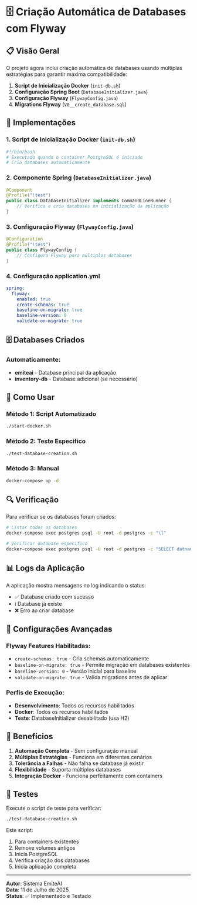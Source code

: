 # 🗄️ Criação Automática de Databases com Flyway

## 📋 Visão Geral

O projeto agora inclui criação automática de databases usando múltiplas estratégias para garantir máxima compatibilidade:

1. **Script de Inicialização Docker** (`init-db.sh`)
2. **Configuração Spring Boot** (`DatabaseInitializer.java`)
3. **Configuração Flyway** (`FlywayConfig.java`)
4. **Migrations Flyway** (`V0__create_database.sql`)

## 🔧 Implementações

### 1. Script de Inicialização Docker (`init-db.sh`)
```bash
#!/bin/bash
# Executado quando o container PostgreSQL é iniciado
# Cria databases automaticamente
```

### 2. Componente Spring (`DatabaseInitializer.java`)
```java
@Component
@Profile("!test")
public class DatabaseInitializer implements CommandLineRunner {
    // Verifica e cria databases na inicialização da aplicação
}
```

### 3. Configuração Flyway (`FlywayConfig.java`)
```java
@Configuration
@Profile("!test")
public class FlywayConfig {
    // Configura Flyway para múltiplos databases
}
```

### 4. Configuração application.yml
```yaml
spring:
  flyway:
    enabled: true
    create-schemas: true
    baseline-on-migrate: true
    baseline-version: 0
    validate-on-migrate: true
```

## 🗄️ Databases Criados

### Automaticamente:
- **emiteai** - Database principal da aplicação
- **inventory-db** - Database adicional (se necessário)

## 🚀 Como Usar

### Método 1: Script Automatizado
```bash
./start-docker.sh
```

### Método 2: Teste Específico
```bash
./test-database-creation.sh
```

### Método 3: Manual
```bash
docker-compose up -d
```

## 🔍 Verificação

Para verificar se os databases foram criados:

```bash
# Listar todos os databases
docker-compose exec postgres psql -U root -d postgres -c "\l"

# Verificar database específico
docker-compose exec postgres psql -U root -d postgres -c "SELECT datname FROM pg_database WHERE datname = 'emiteai';"
```

## 📊 Logs da Aplicação

A aplicação mostra mensagens no log indicando o status:
- ✅ Database criado com sucesso
- ℹ️  Database já existe
- ❌ Erro ao criar database

## 🔧 Configurações Avançadas

### Flyway Features Habilitadas:
- `create-schemas: true` - Cria schemas automaticamente
- `baseline-on-migrate: true` - Permite migração em databases existentes
- `baseline-version: 0` - Versão inicial para baseline
- `validate-on-migrate: true` - Valida migrations antes de aplicar

### Perfis de Execução:
- **Desenvolvimento**: Todos os recursos habilitados
- **Docker**: Todos os recursos habilitados
- **Teste**: DatabaseInitializer desabilitado (usa H2)

## 🎯 Benefícios

1. **Automação Completa** - Sem configuração manual
2. **Múltiplas Estratégias** - Funciona em diferentes cenários
3. **Tolerância a Falhas** - Não falha se database já existir
4. **Flexibilidade** - Suporta múltiplos databases
5. **Integração Docker** - Funciona perfeitamente com containers

## 🧪 Testes

Execute o script de teste para verificar:
```bash
./test-database-creation.sh
```

Este script:
1. Para containers existentes
2. Remove volumes antigos
3. Inicia PostgreSQL
4. Verifica criação dos databases
5. Inicia aplicação completa

---

**Autor**: Sistema EmiteAI  
**Data**: 11 de Julho de 2025  
**Status**: ✅ Implementado e Testado
